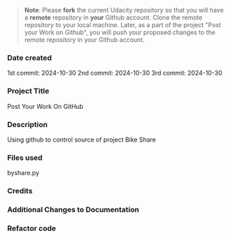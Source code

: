 >**Note**: Please **fork** the current Udacity repository so that you will have a **remote** repository in **your** Github account. Clone the remote repository to your local machine. Later, as a part of the project "Post your Work on Github", you will push your proposed changes to the remote repository in your Github account.

### Date created
1st commit: 2024-10-30
2nd commit: 2024-10-30
3rd commit: 2024-10-30

### Project Title
Post Your Work On GitHub

### Description
Using github to control source of project Bike Share

### Files used
byshare.py

### Credits

### Additional Changes to Documentation
### Refactor code
